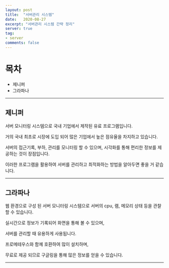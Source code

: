 ```yaml
---
layout: post
title:  "서버관리 시스템"
date:   2020-08-27
excerpt: "서버관리 시스템 간략 정리"
server: true
tag:
- server 
comments: false
---
```



# 목차
* 제니퍼
* 그라파나

---


## 제니퍼

서버 모니터링 시스템으로 국내 기업에서 제작된 유료 프로그램입니다.

거의 국내 최초로 시장에 도입 되어 많은 기업에서 높은 점유율을 차지하고 있습니다.

서버의 접근기록, 부하, 관리를 모니터링 할 수 있으며, 시각화를 통해 편리한 정보를 제공하는 것이 장점입니다.

이러한 프로그램을 활용하여 서버를 관리하고 최적화하는 방법을 알아두면 좋을 거 같습니다.


---

## 그라파나

웹 환경으로 구성 된 서버 모니터링 시스템으로 서버의 cpu, 램, 메모리 상태 등을 관찰할 수 있습니다.

실시간으로 정보가 기록되어 화면을 통해 볼 수 있으며, 

서버를 관리할 때 유용하게 사용됩니다. 

프로메테우스와 함께 호환하여 많이 설치하며, 

무료로 제공 되므로 구글링을 통해 많은 정보를 얻을 수 있습니다. 



---




